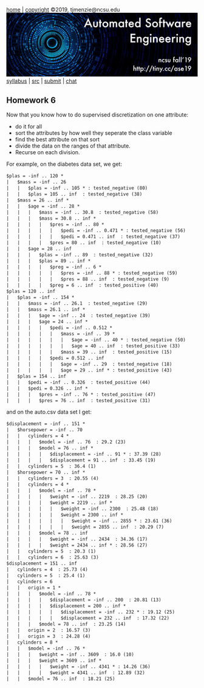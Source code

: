 <a name=top>&nbsp;<p> </a>
[home](http://tiny.cc/ase19#top) | 
[copyright](https://github.com/txt/ase19/blob/master/LICENSE.md#top) &copy;2019, tjmenzie&commat;ncsu.edu 
<br> [<img width=900 src="https://raw.githubusercontent.com/txt/ase19/master/etc/img/banner.png">](http://tiny.cc/ase19)<br> 
[syllabus](https://github.com/txt/ase19/blob/master/syllabus.md#top) | 
[src](http://menzies.us/fun) | 
[submit](http://tiny.cc/ase19give) | 
[chat](https://ase19.slack.com/) 

## Homework 6

Now that you know how to do supervised discretization on one attribute:

- do it for all
- sort the attributes by how well they seperate the class variable
- find the best attribute on that sort
- divide the data on the ranges of that attribute.
- Recurse on each division.

For example, on the diabetes data set, we get:
```
$plas = -inf .. 120 *
|   $mass = -inf .. 26 
|   |   $plas = -inf .. 105 * : tested_negative (80)
|   |   $plas = 105 .. inf  : tested_negative (38)
|   $mass = 26 .. inf *
|   |   $age = -inf .. 28 *
|   |   |   $mass = -inf .. 30.8  : tested_negative (58)
|   |   |   $mass = 30.8 .. inf *
|   |   |   |   $pres = -inf .. 80 *
|   |   |   |   |   $pedi = -inf .. 0.471 * : tested_negative (56)
|   |   |   |   |   $pedi = 0.471 .. inf  : tested_negative (37)
|   |   |   |   $pres = 80 .. inf  : tested_negative (10)
|   |   $age = 28 .. inf 
|   |   |   $plas = -inf .. 89  : tested_negative (32)
|   |   |   $plas = 89 .. inf *
|   |   |   |   $preg = -inf .. 6 *
|   |   |   |   |   $pres = -inf .. 88 * : tested_negative (59)
|   |   |   |   |   $pres = 88 .. inf  : tested_negative (9)
|   |   |   |   $preg = 6 .. inf  : tested_positive (40)
$plas = 120 .. inf 
|   $plas = -inf .. 154 *
|   |   $mass = -inf .. 26.1  : tested_negative (29)
|   |   $mass = 26.1 .. inf *
|   |   |   $age = -inf .. 24  : tested_negative (39)
|   |   |   $age = 24 .. inf *
|   |   |   |   $pedi = -inf .. 0.512 *
|   |   |   |   |   $mass = -inf .. 39 *
|   |   |   |   |   |   $age = -inf .. 40 * : tested_negative (50)
|   |   |   |   |   |   $age = 40 .. inf  : tested_positive (33)
|   |   |   |   |   $mass = 39 .. inf  : tested_positive (15)
|   |   |   |   $pedi = 0.512 .. inf 
|   |   |   |   |   $age = -inf .. 29  : tested_negative (18)
|   |   |   |   |   $age = 29 .. inf * : tested_positive (43)
|   $plas = 154 .. inf 
|   |   $pedi = -inf .. 0.326  : tested_positive (44)
|   |   $pedi = 0.326 .. inf *
|   |   |   $pres = -inf .. 76 * : tested_positive (47)
|   |   |   $pres = 76 .. inf  : tested_positive (31)
```

and on the auto.csv data set I get: 

```
$displacement = -inf .. 151 *
|   $horsepower = -inf .. 70 
|   |   cylinders = 4 *
|   |   |   $model = -inf .. 76  : 29.2 (23)
|   |   |   $model = 76 .. inf *
|   |   |   |   $displacement = -inf .. 91 * : 37.39 (28)
|   |   |   |   $displacement = 91 .. inf  : 33.45 (19)
|   |   cylinders = 5  : 36.4 (1)
|   $horsepower = 70 .. inf *
|   |   cylinders = 3  : 20.55 (4)
|   |   cylinders = 4 *
|   |   |   $model = -inf .. 78 *
|   |   |   |   $weight = -inf .. 2219  : 28.25 (20)
|   |   |   |   $weight = 2219 .. inf *
|   |   |   |   |   $weight = -inf .. 2300  : 25.48 (18)
|   |   |   |   |   $weight = 2300 .. inf *
|   |   |   |   |   |   $weight = -inf .. 2855 * : 23.61 (36)
|   |   |   |   |   |   $weight = 2855 .. inf  : 20.29 (7)
|   |   |   $model = 78 .. inf 
|   |   |   |   $weight = -inf .. 2434  : 34.36 (17)
|   |   |   |   $weight = 2434 .. inf * : 28.56 (27)
|   |   cylinders = 5  : 20.3 (1)
|   |   cylinders = 6  : 25.63 (3)
$displacement = 151 .. inf 
|   cylinders = 4  : 25.73 (4)
|   cylinders = 5  : 25.4 (1)
|   cylinders = 6 
|   |   origin = 1 *
|   |   |   $model = -inf .. 78 *
|   |   |   |   $displacement = -inf .. 200  : 20.81 (13)
|   |   |   |   $displacement = 200 .. inf *
|   |   |   |   |   $displacement = -inf .. 232 * : 19.12 (25)
|   |   |   |   |   $displacement = 232 .. inf  : 17.32 (22)
|   |   |   $model = 78 .. inf  : 23.25 (14)
|   |   origin = 2  : 16.57 (3)
|   |   origin = 3  : 24.28 (4)
|   cylinders = 8 *
|   |   $model = -inf .. 76 *
|   |   |   $weight = -inf .. 3609  : 16.0 (10)
|   |   |   $weight = 3609 .. inf *
|   |   |   |   $weight = -inf .. 4341 * : 14.26 (36)
|   |   |   |   $weight = 4341 .. inf  : 12.89 (32)
|   |   $model = 76 .. inf  : 18.21 (25)
```

